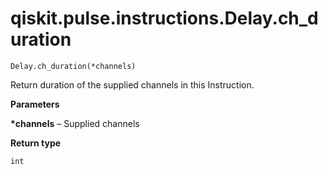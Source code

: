 # qiskit.pulse.instructions.Delay.ch\_duration

`Delay.ch_duration(*channels)`

Return duration of the supplied channels in this Instruction.

**Parameters**

**\*channels** – Supplied channels

**Return type**

`int`
